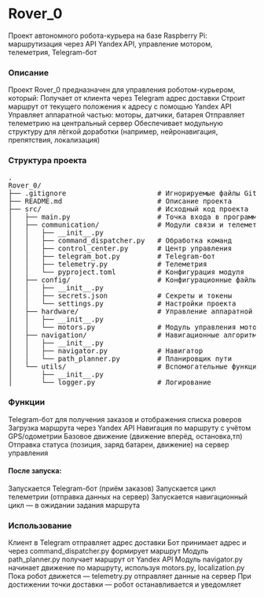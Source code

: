# Rover_0
Проект автономного робота-курьера на базе Raspberry Pi: маршрутизация через API Yandex API, управление мотором, телеметрия, Telegram-бот

### Описание
Проект Rover_0 предназначен для управления роботом-курьером, который:
Получает от клиента через Telegram адрес доставки
Строит маршрут от текущего положения к адресу с помощью Yandex API
Управляет аппаратной частью: моторы, датчики, батарея
Отправляет телеметрию на центральный сервер
Обеспечивает модульную структуру для лёгкой доработки (например, нейронавигация, препятствия, локализация)

### Структура проекта
<pre>
.
Rover_0/
├── .gitignore                      # Игнорируемые файлы Git
├── README.md                       # Описание проекта
├── src/                            # Исходный код проекта
│   ├── main.py                     # Точка входа в программу
│   ├── communication/              # Модули связи и телеметрии
│   │   ├── __init__.py
│   │   ├── command_dispatcher.py   # Обработка команд
│   │   ├── control_center.py       # Центр управления
│   │   ├── telegram_bot.py         # Telegram-бот
│   │   ├── telemetry.py            # Телеметрия
│   │   └── pyproject.toml          # Конфигурация модуля
│   ├── config/                     # Конфигурационные файлы
│   │   ├── __init__.py
│   │   ├── secrets.json            # Секреты и токены
│   │   └── settings.py             # Настройки проекта
│   ├── hardware/                   # Управление аппаратной частью
│   │   ├── __init__.py
│   │   └── motors.py               # Модуль управления моторами
│   ├── navigation/                 # Навигационные алгоритмы
│   │   ├── __init__.py
│   │   ├── navigator.py            # Навигатор
│   │   └── path_planner.py         # Планировщик пути
│   └── utils/                      # Вспомогательные функции
│       ├── __init__.py
│       └── logger.py               # Логирование
</pre>
### Функции
Telegram-бот для получения заказов и отображения списка роверов
Загрузка маршрута через Yandex API
Навигация по маршруту с учётом GPS/одометрии
Базовое движение (движение вперёд, остановка,тп)
Отправка статуса (позиция, заряд батареи, движение) на сервер управления

#### После запуска:
Запускается Telegram-бот (приём заказов)
Запускается цикл телеметрии (отправка данных на сервер)
Запускается навигационный цикл — в ожидании задания маршрута

### Использование
Клиент в Telegram отправляет адрес доставки
Бот принимает адрес и через command_dispatcher.py формирует маршрут
Модуль path_planner.py получает маршрут от Yandex API
Модуль navigator.py начинает движение по маршруту, используя motors.py, localization.py
Пока робот движется — telemetry.py отправляет данные на сервер
При достижении точки доставки — робот останавливается и уведомляет

 